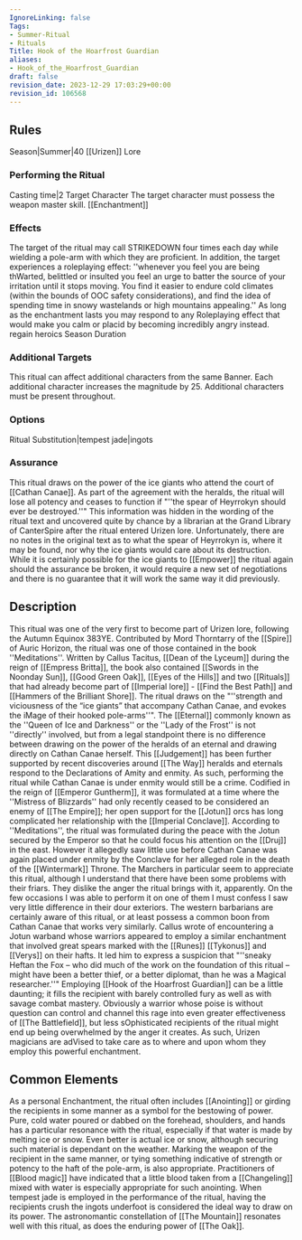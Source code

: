 ```yaml
---
IgnoreLinking: false
Tags:
- Summer-Ritual
- Rituals
Title: Hook of the Hoarfrost Guardian
aliases:
- Hook_of_the_Hoarfrost_Guardian
draft: false
revision_date: 2023-12-29 17:03:29+00:00
revision_id: 106568
---
```


## Rules
Season|Summer|40
[[Urizen]] Lore
### Performing the Ritual
Casting time|2 Target Character The target character must possess the weapon master skill.
[[Enchantment]] 
### Effects
The target of the ritual may call STRIKEDOWN four times each day while wielding a pole-arm with which they are proficient.
In addition, the target experiences a roleplaying effect: ''whenever you feel you are being thWarted, belittled or insulted you feel an urge to batter the source of your irritation until it stops moving. You find it easier to endure cold climates (within the bounds of OOC safety considerations), and find the idea of spending time in snowy wastelands or high mountains appealing.''
As long as the enchantment lasts you may respond to any Roleplaying effect that would make you calm or placid by becoming incredibly angry instead. 
regain heroics
Season Duration
### Additional Targets
This ritual can affect additional characters from the same Banner. Each additional character increases the magnitude by 25. Additional characters must be present throughout.
### Options
Ritual Substitution|tempest jade|ingots
### Assurance
This ritual draws on the power of the ice giants who attend the court of [[Cathan Canae]]. As part of the agreement with the heralds, the ritual will lose all potency and ceases to function if "''the spear of Heyrrokyn should ever be destroyed.''" This information was hidden in the wording of the ritual text and uncovered quite by chance by a librarian at the Grand Library of CanterSpire after the ritual entered Urizen lore. Unfortunately, there are no notes in the original text as to what the spear of Heyrrokyn is, where it may be found, nor why the ice giants would care about its destruction. While it is certainly possible for the ice giants to [[Empower]] the ritual again should the assurance be broken, it would require a new set of negotiations and there is no guarantee that it will work the same way it did previously.
## Description
This ritual was one of the very first to become part of Urizen lore, following the Autumn Equinox 383YE. Contributed by Mord Thorntarry of the [[Spire]] of Auric Horizon, the ritual was one of those contained in the book ''Meditations''. Written by Callus Tacitus, [[Dean of the Lyceum]] during the reign of [[Empress Britta]], the book also contained [[Swords in the Noonday Sun]], [[Good Green Oak]], [[Eyes of the Hills]] and two [[Rituals]] that had already become part of [[Imperial lore]] - [[Find the Best Path]] and [[Hammers of the Brilliant Shore]].
The ritual draws on the "''strength and viciousness of the “ice giants” that accompany Cathan Canae, and evokes the iMage of their hooked pole-arms''". The [[Eternal]] commonly known as the ''Queen of Ice and Darkness'' or the ''Lady of the Frost'' is not ''directly'' involved, but from a legal standpoint there is no difference between drawing on the power of the heralds of an eternal and drawing directly on Cathan Canae herself. This [[Judgement]] has been further supported by recent discoveries around [[The Way]] heralds and eternals respond to the Declarations of Amity and enmity. As such, performing the ritual while Cathan Canae is under enmity would still be a crime.
Codified in the reign of [[Emperor Guntherm]], it was formulated at a time where the ''Mistress of Blizzards'' had only recently ceased to be considered an enemy of [[The Empire]]; her open support for the [[Jotun]] orcs has long complicated her relationship with the [[Imperial Conclave]]. According to ''Meditations'', the ritual was formulated during the peace with the Jotun secured by the Emperor so that he could focus his attention on the [[Druj]] in the east. However it allegedly saw little use before Cathan Canae was again placed under enmity by the Conclave for her alleged role in the death of the [[Wintermark]] Throne. 
The Marchers in particular seem to appreciate this ritual, although I understand that there have been some problems with their friars. They dislike the anger the ritual brings with it, apparently. On the few occasions I was able to perform it on one of them I must confess I saw very little difference in their dour exteriors.
The western barbarians are certainly aware of this ritual, or at least possess a common boon from Cathan Canae that works very similarly. Callus wrote of encountering a Jotun warband whose warriors appeared to employ a similar enchantment that involved great spears marked with the [[Runes]] [[Tykonus]] and [[Verys]] on their hafts. It led him to express a suspicion that "''sneaky Heftan the Fox – who did much of the work on the foundation of this ritual – might have been a better thief, or a better diplomat, than he was a Magical researcher.''"
Employing [[Hook of the Hoarfrost Guardian]] can be a little daunting; it fills the recipient with barely controlled fury as well as with savage combat mastery. Obviously a warrior whose poise is without question can control and channel this rage into even greater effectiveness of [[The Battlefield]], but less sOphisticated recipients of the ritual might end up being overwhelmed by the anger it creates. As such, Urizen magicians are adVised to take care as to where and upon whom they employ this powerful enchantment.
## Common Elements
As a personal Enchantment, the ritual often includes [[Anointing]] or girding the recipients in some manner as a symbol for the bestowing of power. Pure, cold water poured or dabbed on the forehead, shoulders, and hands has a particular resonance with the ritual, especially if that water is made by melting ice or snow. Even better is actual ice or snow, although securing such material is dependant on the weather. Marking the weapon of the recipient in the same manner, or tying something indicative of strength or potency to the haft of the pole-arm, is also appropriate. Practitioners of [[Blood magic]] have indicated that a little blood taken from a [[Changeling]] mixed with water is especially appropriate for such anointing.
When tempest jade is employed in the performance of the ritual, having the recipients crush the ingots underfoot is considered the ideal way to draw on its power.
The astronomantic constellation of [[The Mountain]] resonates well with this ritual, as does the enduring power of [[The Oak]].
